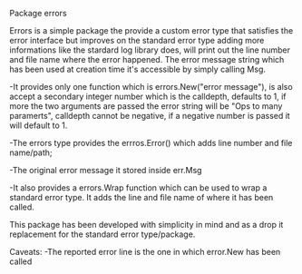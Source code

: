 Package errors 

Errors is a simple package the provide a custom error type that satisfies the 
error interface but improves on the standard error type adding more informations 
like the stardard log library does, will print out the line number and file name 
where the error happened.
The error message string which has been used at creation time it's accessible by
simply calling Msg.


-It provides only one function which is errors.New("error message"), is also accept
 a secondary integer number which is the calldepth, defaults to 1, if more the 
 two arguments are passed the error string will be "Ops to many paramerts", calldepth
 cannot be negative, if a negative number is passed it will default to 1.

-The errors type provides the errros.Error() which adds line number and file name/path;

-The original error message it stored inside err.Msg

-It also provides a errors.Wrap function which can be used to wrap a standard error type.
 It adds the line and file name of where it has been called.

This package has been developed with simplicity in mind and as a drop it replacement
for the standard error type/package.

Caveats:
-The reported error line is the one in which error.New has been called
